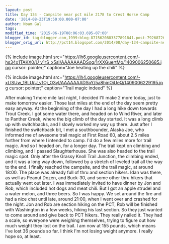 ```yaml
---
layout: post
title: Day 134 - Campsite near pct mile 2178 to Crest Horse Camp
date: '2014-08-23T19:50:00.000-07:00'
author: Noam Gal
tags:
modified_time: '2015-06-19T08:06:03.695-07:00'
blogger_id: tag:blogger.com,1999:blog-8715620883377891841.post-7926872675067803736
blogger_orig_url: http://pct14.blogspot.com/2014/08/day-134-campsite-near-pct-mile-2178-to.html
---
```




{% include image.html src="https://lh6.googleusercontent.com/-hs34x1TAKX0/U_v1rS_x5sI/AAAAAAADSog/1rXXGuertMo/1409006250685.jpg cursor: pointer;" caption="Joe heating up the chili" %}


{% include image.html src="https://lh4.googleusercontent.com/-xLISUw_1BLU/U_v1Oj_O3yI/AAAAAAADSoY/5a8hjnOiUeQ/1409006229195.jpg cursor: pointer;" caption="Trail magic indeed" %}

 After making 1 more mile last night, I decided I'll make 2 more today, just to make tomorrow easier. Those last
 miles at the end of the day seem pretty easy anyway.
 At the beginning of the day I had a long hike down towards
 Trout Creek. I got some water there, and headed on to Wind River, and later to Panther Creek, where the big climb of
 the day started.
 It was a long climb up with switchbacks, and I slowly worked my way up there. Just after I
 finished the switchback bit, I met a southbounder, Alaska Joe, who informed me of awesome trail magic at First Road
 60, about 2.5 miles further from where I intended to camp. I'd do a few miles more for trail magic.
 And so I
 headed on, for a longer day. The trail kept on climbing and climbing, and I passed Slaughterhouse. She was also
 headed to the trail magic spot.
 Only after the Grassy Knoll Trail Junction, the climbing ended, and it was a
 long way down, followed by a stretch of leveled trail all the way to the end.
 I finally reached the campsite,
 and the trail magic, at around 18:00. The place was already full of thru and section hikers. Idan was there, as well
 as Peanut  Dozen, and Buck-30, and some other thru hikers that actually went out later.
 I was immediately
 invited to have dinner by Jon and Rob, which included hot dogs and meat chili. But I got an apple strudel and a
 water melon, and three beers. So I was happy. We set around the fire and had a nice chat until late, around 21:00,
 when I went over and crashed for the night.
 Jon and Rob are section hiking on the PCT, Rob will be finished
 with Washington in a few weeks, hiking his last section. So they just wanted to come around and give back to PCT
 hikers. They really nailed it.
 They had a scale, so everyone were weighing themselves, trying to figure out how
 much weight they lost on the trail. I am now at 155 pounds, which means I've lost 36 pounds so far. I think I'm not
 losing weight anymore. I really hope so, at least.
